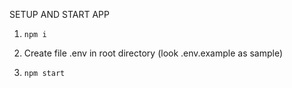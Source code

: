 SETUP AND START APP

1. `npm i`

2. Create file .env in root directory (look .env.example as sample)

3. `npm start`